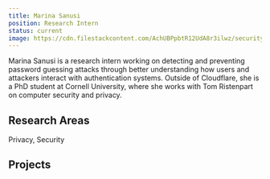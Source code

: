 ```yaml
---
title: Marina Sanusi
position: Research Intern
status: current
image: https://cdn.filestackcontent.com/AchUBPpbtR12UdA8r3ilwz/security=policy:eyJleHBpcnkiOjIyNTY0MDQ5NjQsImNhbGwiOlsicmVhZCIsImNvbnZlcnQiXSwiaGFuZGxlIjoiNXY1WHFacWNUOVNkUnBEZ1dkRXQifQ==,signature:ffdc439d2d238848e1ccb42f7cbf6afd5a4c2001993ef5fb4d71c1c8ade48336/cache=expiry:max/resize=w:600,h:600,fit:crop,align:faces/rotate=d:exif/5v5XqZqcT9SdRpDgWdEt
---
```

Marina Sanusi is a research intern working on detecting and preventing password guessing attacks through better understanding how users and attackers interact with authentication systems. Outside of Cloudflare, she is a PhD student at Cornell University, where she works with Tom Ristenpart on computer security and privacy.

## Research Areas 
Privacy, Security

## Projects 
